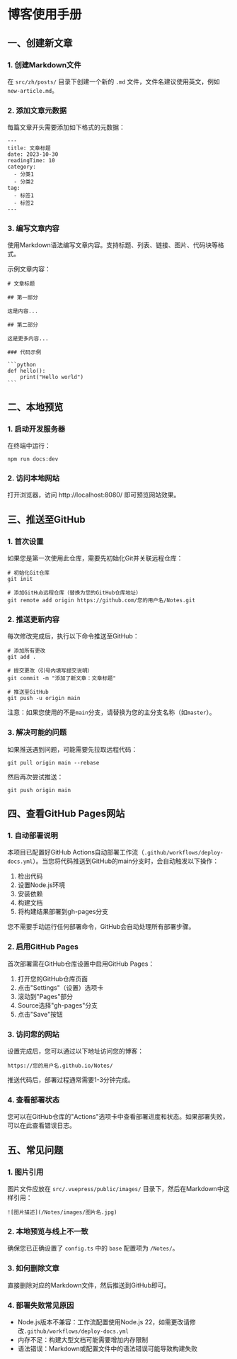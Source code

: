 # 博客使用手册

## 一、创建新文章

### 1. 创建Markdown文件

在 `src/zh/posts/` 目录下创建一个新的 `.md` 文件，文件名建议使用英文，例如 `new-article.md`。

### 2. 添加文章元数据

每篇文章开头需要添加如下格式的元数据：

```
---
title: 文章标题
date: 2023-10-30
readingTime: 10
category:
  - 分类1
  - 分类2
tag:
  - 标签1
  - 标签2
---
```

### 3. 编写文章内容

使用Markdown语法编写文章内容。支持标题、列表、链接、图片、代码块等格式。

示例文章内容：

```
# 文章标题

## 第一部分

这是内容...

## 第二部分

这是更多内容...

### 代码示例

​```python
def hello():
    print("Hello world")
​```
```

## 二、本地预览

### 1. 启动开发服务器

在终端中运行：

```
npm run docs:dev
```

### 2. 访问本地网站

打开浏览器，访问 http://localhost:8080/ 即可预览网站效果。

## 三、推送至GitHub

### 1. 首次设置

如果您是第一次使用此仓库，需要先初始化Git并关联远程仓库：

```
# 初始化Git仓库
git init

# 添加GitHub远程仓库（替换为您的GitHub仓库地址）
git remote add origin https://github.com/您的用户名/Notes.git
```

### 2. 推送更新内容

每次修改完成后，执行以下命令推送至GitHub：

```
# 添加所有更改
git add .

# 提交更改（引号内填写提交说明）
git commit -m "添加了新文章：文章标题"

# 推送至GitHub
git push -u origin main
```

注意：如果您使用的不是`main`分支，请替换为您的主分支名称（如`master`）。

### 3. 解决可能的问题

如果推送遇到问题，可能需要先拉取远程代码：

```
git pull origin main --rebase
```

然后再次尝试推送：

```
git push origin main
```

## 四、查看GitHub Pages网站

### 1. 自动部署说明

本项目已配置好GitHub Actions自动部署工作流（`.github/workflows/deploy-docs.yml`）。当您将代码推送到GitHub的main分支时，会自动触发以下操作：

1. 检出代码
2. 设置Node.js环境
3. 安装依赖
4. 构建文档
5. 将构建结果部署到gh-pages分支

您不需要手动运行任何部署命令，GitHub会自动处理所有部署步骤。

### 2. 启用GitHub Pages

首次部署需在GitHub仓库设置中启用GitHub Pages：

1. 打开您的GitHub仓库页面
2. 点击"Settings"（设置）选项卡
3. 滚动到"Pages"部分
4. Source选择"gh-pages"分支
5. 点击"Save"按钮

### 3. 访问您的网站

设置完成后，您可以通过以下地址访问您的博客：

```
https://您的用户名.github.io/Notes/
```

推送代码后，部署过程通常需要1-3分钟完成。

### 4. 查看部署状态

您可以在GitHub仓库的"Actions"选项卡中查看部署进度和状态。如果部署失败，可以在此查看错误日志。

## 五、常见问题

### 1. 图片引用

图片文件应放在 `src/.vuepress/public/images/` 目录下，然后在Markdown中这样引用：

```
![图片描述](/Notes/images/图片名.jpg)
```

### 2. 本地预览与线上不一致

确保您已正确设置了 `config.ts` 中的 `base` 配置项为 `/Notes/`。

### 3. 如何删除文章

直接删除对应的Markdown文件，然后推送到GitHub即可。

### 4. 部署失败常见原因

- Node.js版本不兼容：工作流配置使用Node.js 22，如需更改请修改`.github/workflows/deploy-docs.yml`
- 内存不足：构建大型文档可能需要增加内存限制
- 语法错误：Markdown或配置文件中的语法错误可能导致构建失败 
